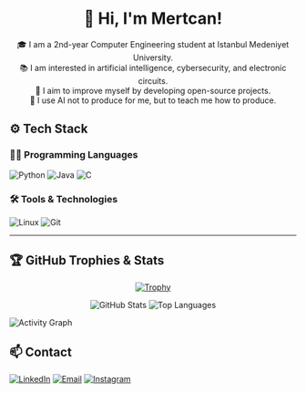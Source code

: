 <h1 align="center"> 👋 Hi, I'm Mertcan! </h1>
<p align="center">🎓 I am a 2nd-year Computer Engineering student at Istanbul Medeniyet University.<br>
📚 I am interested in artificial intelligence, cybersecurity, and electronic circuits.<br>
🎯 I aim to improve myself by developing open-source projects.<br>
🤖 I use AI not to produce for me, but to teach me how to produce.</p>

## ⚙️ Tech Stack
### 👨‍💻 Programming Languages
![Python](https://img.shields.io/badge/Python-3776AB?style=flat&logo=python&logoColor=white)
![Java](https://img.shields.io/badge/%E2%98%95%20Java-007396?style=flat&logo=java&logoColor=white)
![C](https://img.shields.io/badge/C-555555?style=flat&logo=c&logoColor=white)

### 🛠️ Tools & Technologies
![Linux](https://img.shields.io/badge/Linux-FCC624?style=flat&logo=linux&logoColor=black)
![Git](https://img.shields.io/badge/Git-F05032?style=flat&logo=git&logoColor=white)

---

## 🏆 GitHub Trophies & Stats
<p align="center">
  <a href="https://github.com/ryo-ma/github-profile-trophy">
    <img src="https://github-profile-trophy.vercel.app/?username=Mertcangndn&theme=radical&column=9&margin-w=15&margin-h=15" alt="Trophy">
  </a>
</p>
<p align="center">
  <img src="https://github-readme-stats.vercel.app/api?username=mertcangndn&show_icons=true&theme=dark" alt="GitHub Stats" />
  <img src="https://github-readme-stats.vercel.app/api/top-langs/?username=mertcangndn&layout=compact&theme=dark" alt="Top Languages" />
</p>

![Activity Graph](https://github-readme-activity-graph.vercel.app/graph?username=mertcangndn&theme=github-dark)

## 📫 Contact
[![LinkedIn](https://img.shields.io/badge/LinkedIn-0077B5?style=for-the-badge&logo=linkedin&logoColor=white)](https://www.linkedin.com/in/mertcan-gundogan/)
[![Email](https://img.shields.io/badge/Email-D14836?style=for-the-badge&logo=gmail&logoColor=white)](mailto:mertcangndn@gmail.com)
[![Instagram](https://img.shields.io/badge/Instagram-%23E4405F?style=for-the-badge&logo=instagram&link=https%3A%2F%2Fwww.instagram.com%2Fmertcangndn)](https://www.instagram.com/mertcangndn)



